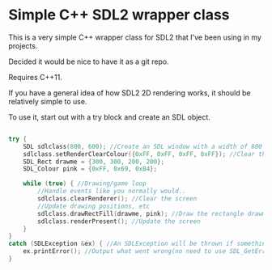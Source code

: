# Simple C++ SDL2 wrapper class
This is a very simple C++ wrapper class for SDL2 that I've been using in my projects.

Decided it would be nice to have it as a git repo.

Requires C++11.

If you have a general idea of how SDL2 2D rendering works, it should be relatively simple to use.

To use it, start out with a try block and create an SDL object.

```cpp

try {
	SDL sdlclass(800, 600); //Create an SDL window with a width of 800 and height of 600
	sdlclass.setRenderClearColour({0xFF, 0xFF, 0xFF, 0xFF}); //Clear the screen in white instead of the default grey
	SDL_Rect drawme = {300, 300, 200, 200}; 
	SDL_Colour pink = {0xFF, 0x69, 0xB4};

	while (true) { //Drawing/game loop
		//Handle events like you normally would..
		sdlclass.clearRenderer(); //Clear the screen
		//Update drawing positions, etc
		sdlclass.drawRectFill(drawme, pink); //Draw the rectangle drawme with the colour pink
		sdlclass.renderPresent(); //Update the screen 
	}
}
catch (SDLException &ex) { //An SDLException will be thrown if something goes wrong, handle it
	ex.printError(); //Output what went wrong(no need to use SDL_GetError())
}
```
